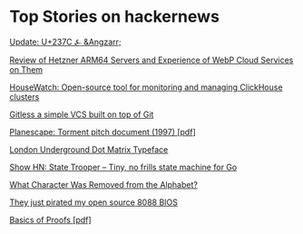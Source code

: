 # Top Stories on hackernews <br />
[Update: U+237C ⍼ &Angzarr;](https://ionathan.ch/2023/06/06/angarr.html)

[Review of Hetzner ARM64 Servers and Experience of WebP Cloud Services on Them](https://blog.webp.se/hetzner-arm64-en/)

[HouseWatch: Open-source tool for monitoring and managing ClickHouse clusters](https://github.com/PostHog/HouseWatch)

[Gitless a simple VCS built on top of Git](https://gitless.com/)

[Planescape: Torment pitch document (1997) [pdf]](https://rpgwatch.com/files/Files/00-0208/Torment_Vision_Statement_1997.pdf)

[London Underground Dot Matrix Typeface](https://github.com/petykowski/London-Underground-Dot-Matrix-Typeface)

[Show HN: State Trooper – Tiny, no frills state machine for Go](https://github.com/hishamk/statetrooper)

[What Character Was Removed from the Alphabet?](https://www.dictionary.com/e/ampersand/)

[They just pirated my open source 8088 BIOS](https://arstechnica.com/civis/threads/brand-new-laptop-recreates-1981%E2%80%99s-ibm-pc-complete-with-8088-cpu-and-640kb-of-ram.1492119/page-3#post-41883267)

[Basics of Proofs [pdf]](https://theory.stanford.edu/~jvondrak/MATH108-2017/Proofs.pdf)
